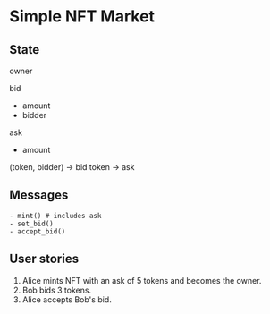 # Simple NFT Market

## State

owner

bid
- amount
- bidder

ask
- amount

(token, bidder) -> bid
token -> ask

## Messages

```
- mint() # includes ask
- set_bid()
- accept_bid()
```

## User stories

1. Alice mints NFT with an ask of 5 tokens and becomes the owner.
2. Bob bids 3 tokens.
3. Alice accepts Bob's bid.
